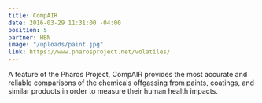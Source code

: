 ```yaml
---
title: CompAIR
date: 2016-03-29 11:31:00 -04:00
position: 5
partner: HBN
image: "/uploads/paint.jpg"
link: https://www.pharosproject.net/volatiles/
---
```


A feature of the Pharos Project, CompAIR provides the most accurate and reliable comparisons of the chemicals offgassing from paints, coatings, and similar products in order to measure their human health impacts.
